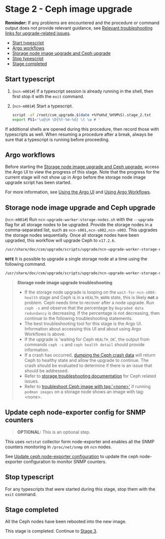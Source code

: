 # Stage 2 - Ceph image upgrade

**Reminder:** If any problems are encountered and the procedure or command output does not provide relevant guidance, see
[Relevant troubleshooting links for upgrade-related issues](Upgrade_Management_Nodes_and_CSM_Services.md#relevant-troubleshooting-links-for-upgrade-related-issues).

- [Start typescript](#start-typescript)
- [Argo workflows](#argo-workflows)
- [Storage node image upgrade and Ceph upgrade](#storage-node-image-upgrade-and-ceph-upgrade)
- [Stop typescript](#stop-typescript)
- [Stage completed](#stage-completed)

## Start typescript

1. (`ncn-m001#`) If a typescript session is already running in the shell, then first stop it with the `exit` command.

1. (`ncn-m001#`) Start a typescript.

    ```bash
    script -af /root/csm_upgrade.$(date +%Y%m%d_%H%M%S).stage_2.txt
    export PS1='\u@\H \D{%Y-%m-%d} \t \w # '
    ```

If additional shells are opened during this procedure, then record those with typescripts as well. When resuming a procedure
after a break, always be sure that a typescript is running before proceeding.

## Argo workflows

Before starting the [Storage node image upgrade and Ceph upgrade](#storage-node-image-upgrade-and-ceph-upgrade), access the Argo UI to view the progress of this stage.
Note that the progress for the current stage will not show up in Argo before the storage node image upgrade script has been started.

For more information, see [Using the Argo UI](../operations/argo/Using_the_Argo_UI.md) and [Using Argo Workflows](../operations/argo/Using_Argo_Workflows.md).

## Storage node image upgrade and Ceph upgrade

(`ncn-m001#`) Run `ncn-upgrade-worker-storage-nodes.sh` with the `--upgrade` flag for all storage nodes to be upgraded. Provide the storage nodes in a comma-separated list, such as `ncn-s001,ncn-s002,ncn-s003`.
This upgrades the storage nodes sequentially. Once all storage nodes have been upgraded, this workflow will upgrade Ceph to `v17.2.6`.

```bash
/usr/share/doc/csm/upgrade/scripts/upgrade/ncn-upgrade-worker-storage-nodes.sh ncn-s001,ncn-s002,ncn-s003 --upgrade
```

**`NOTE`**
It is possible to upgrade a single storage node at a time using the following command.

```bash
/usr/share/doc/csm/upgrade/scripts/upgrade/ncn-upgrade-worker-storage-nodes.sh ncn-s001 --upgrade
```

>**Storage node image upgrade troubleshooting**
>
> - If the storage node upgrade is looping on the `wait-for-ncn-s00X-health` stage and Ceph is in a `HEALTH_WARN` state, this is likely **not** a problem.
Ceph needs time to recover after a node upgrade. Run `ceph -s` and observe that the percentage by `Degraded data redundancy` is decreasing.
If the percentage is not decreasing, then continue to the following troubleshooting statements.
> - The best troubleshooting tool for this stage is the Argo UI. Information about accessing this UI and about using Argo Workflows is above.
> - If the upgrade is 'waiting for Ceph `HEALTH_OK`', the output from commands `ceph -s` and `ceph health detail` should provide information.
> - If a crash has occurred, [dumping the Ceph crash data](../operations/utility_storage/Dump_Ceph_Crash_Data.md) will return Ceph to healthy state and allow the upgrade to continue.
>   The crash should be evaluated to determine if there is an issue that should be addressed.
> - Refer to [storage troubleshooting documentation](../operations/utility_storage/Utility_Storage.md#storage-troubleshooting-references) for Ceph related issues.
> - Refer to [troubleshoot Ceph image with tag:'\<none\>'](../operations/utility_storage/Troubleshoot_ceph_image_with_none_tag.md) if running `podman images` on a storage node shows an image with tag:\<none\>.

## Update ceph node-exporter config for SNMP counters

> **OPTIONAL:** This is an optional step.

This uses `netstat` collector form node-exporter and enables all the SNMP counters monitoring in `/proc/net/snmp` on `ncn` nodes.

See [Update ceph node-exporter configuration](../operations/utility_storage/update_ceph_node_exporter_config.md) to update the ceph node-exporter configuration to monitor SNMP counters.

## Stop typescript

For any typescripts that were started during this stage, stop them with the `exit` command.

## Stage completed

All the Ceph nodes have been rebooted into the new image.

This stage is completed. Continue to [Stage 3](Stage_3.md).
